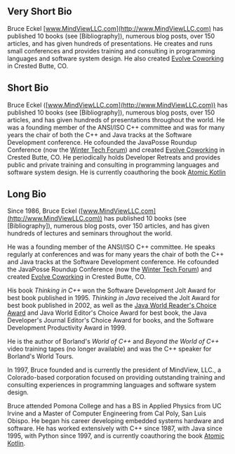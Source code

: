## Very Short Bio

Bruce Eckel [www.MindViewLLC.com](http://www.MindViewLLC.com) has published 10
books (see [Bibliography]), numerous blog posts, over 150 articles, and has
given hundreds of presentations. He creates and runs small conferences and
provides training and consulting in programming languages and software system
design. He also created [Evolve Coworking](http://www.EvolveWork.co) in
Crested Butte, CO.


## Short Bio

Bruce Eckel ([www.MindViewLLC.com](http://www.MindViewLLC.com)) has published
10 books (see [Bibliography]), numerous blog posts, over 150 articles, and has
given hundreds of presentations throughout the world. He was a founding member
of the ANSI/ISO C++ committee and was for many years the chair of both the C++
and Java tracks at the Software Development conference. He cofounded the
JavaPosse Roundup Conference (now the [Winter Tech
Forum](http://www.WinterTechForum.com)) and created [Evolve
Coworking](http://www.EvolveWork.co) in Crested Butte, CO. He periodically
holds Developer Retreats and provides public and private training and
consulting in programming languages and software system design. He is
currently coauthoring the book [Atomic Kotlin](https://www.atomickotlin.com/)

## Long Bio

Since 1986, Bruce Eckel ([www.MindViewLLC.com](http://www.MindViewLLC.com))
has published 10 books (see [Bibliography]), numerous blog posts, over 150
articles, and has given hundreds of lectures and seminars throughout the
world.

He was a founding member of the ANSI/ISO C++ committee. He speaks regularly at
conferences and was for many years the chair of both the C++ and Java tracks
at the Software Development conference. He cofounded the JavaPosse Roundup
Conference (now the [Winter Tech Forum](http://www.WinterTechForum.com)) and
created [Evolve Coworking](http://www.EvolveWork.co) in Crested Butte, CO.

His book *Thinking in C++* won the Software Development Jolt Award for best
book published in 1995. *Thinking in Java* received the Jolt Award for best
book published in 2002, as well as the [Java World Reader's Choice
Award](http://www.javaworld.com/javaworld/rcawards99/jw-0320-rca.html) and
Java World Editor's Choice Award for best book, the Java Developer's Journal
Editor's Choice Award for books, and the Software Development Productivity
Award in 1999.

He is the author of Borland's *World of C++* and *Beyond the World of
C++* video training tapes (no longer available) and was the C++ speaker
for Borland's World Tours.

In 1997, Bruce founded and is currently the president of MindView, LLC.,
a Colorado-based corporation focused on providing outstanding training
and consulting experiences in programming languages and software system
design.

Bruce attended Pomona College and has a BS in Applied Physics from UC Irvine
and a Master of Computer Engineering from Cal Poly, San Luis Obispo. He began
his career developing embedded systems hardware and software. He has worked
extensively with C++ since 1987, with Java since 1995, with Python since 1997,
and is currently coauthoring the book [Atomic
Kotlin](https://www.atomickotlin.com/).

